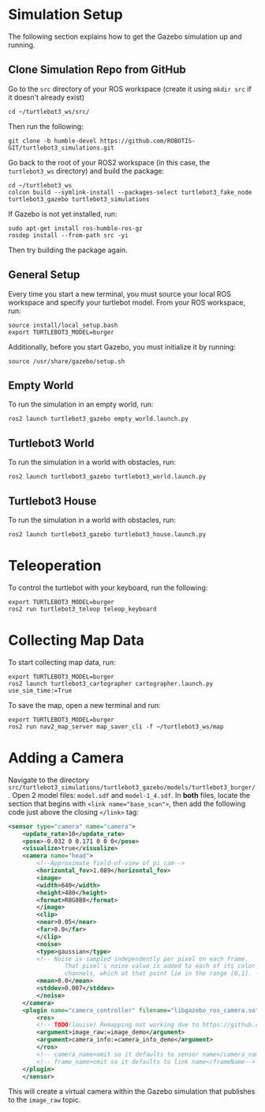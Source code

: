 # Simulation Setup

The following section explains how to get the Gazebo simulation up and running.

## Clone Simulation Repo from GitHub

Go to the `src` directory of your ROS workspace (create it using `mkdir src` if it doesn't already exist)

```console
cd ~/turtlebot3_ws/src/
```

Then run the following:

```
git clone -b humble-devel https://github.com/ROBOTIS-GIT/turtlebot3_simulations.git
```

Go back to the root of your ROS2 workspace (in this case, the `turtlebot3_ws` directory) and build the package:

```
cd ~/turtlebot3_ws
colcon build --symlink-install --packages-select turtlebot3_fake_node turtlebot3_gazebo turtlebot3_simulations
```

If Gazebo is not yet installed, run:

```
sudo apt-get install ros-humble-ros-gz
rosdep install --from-path src -yi
```

Then try building the package again.

## General Setup

Every time you start a new terminal, you must source your local ROS workspace and specify your turtlebot model. From your ROS workspace, run:

```console
source install/local_setup.bash
export TURTLEBOT3_MODEL=burger
```

Additionally, before you start Gazebo, you must initialize it by running:

```
source /usr/share/gazebo/setup.sh
```

## Empty World

To run the simulation in an empty world, run:

```
ros2 launch turtlebot3_gazebo empty_world.launch.py
```

## Turtlebot3 World

To run the simulation in a world with obstacles, run:

```
ros2 launch turtlebot3_gazebo turtlebot3_world.launch.py
```

## Turtlebot3 House

To run the simulation in a world with obstacles, run:

```
ros2 launch turtlebot3_gazebo turtlebot3_house.launch.py
```

# Teleoperation

To control the turtlebot with your keyboard, run the following:

```
export TURTLEBOT3_MODEL=burger
ros2 run turtlebot3_teleop teleop_keyboard
```

# Collecting Map Data

To start collecting map data, run:

```
export TURTLEBOT3_MODEL=burger
ros2 launch turtlebot3_cartographer cartographer.launch.py use_sim_time:=True
```

To save the map, open a new terminal and run:

```
export TURTLEBOT3_MODEL=burger
ros2 run nav2_map_server map_saver_cli -f ~/turtlebot3_ws/map
```

# Adding a Camera

Navigate to the directory `src/turtlebot3_simulations/turtlebot3_gazebo/models/turtlebot3_burger/`. Open 2 model files: `model.sdf` and `model-1_4.sdf`. In **both** files, locate the section that begins with `<link name="base_scan">`, then add the following code just above the closing `</link>` tag:

```xml
<sensor type="camera" name="camera">
    <update_rate>10</update_rate>
    <pose>-0.032 0 0.171 0 0 0</pose>
    <visualize>true</visualize>
    <camera name="head">
        <!--Approximate field-of-view of pi cam-->
        <horizontal_fov>1.089</horizontal_fov>
        <image>
        <width>640</width>
        <height>480</height>
        <format>R8G8B8</format>
        </image>
        <clip>
        <near>0.05</near>
        <far>8.0</far>
        </clip>
        <noise>
        <type>gaussian</type>
        <!-- Noise is sampled independently per pixel on each frame.
                That pixel's noise value is added to each of its color
                channels, which at that point lie in the range [0,1]. -->
        <mean>0.0</mean>
        <stddev>0.007</stddev>
        </noise>
    </camera>
    <plugin name="camera_controller" filename="libgazebo_ros_camera.so">
        <ros>
        <!-- TODO(louise) Remapping not working due to https://github.com/ros-perception/image_common/issues/93 -->
        <argument>image_raw:=image_demo</argument>
        <argument>camera_info:=camera_info_demo</argument>
        </ros>
        <!-- camera_name>omit so it defaults to sensor name</camera_name-->
        <!-- frame_name>omit so it defaults to link name</frameName-->
    </plugin>
    </sensor>
```

This will create a virtual camera within the Gazebo simulation that publishes to the `image_raw` topic.
